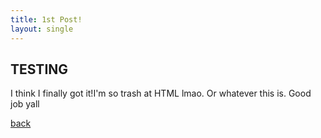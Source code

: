 ```yaml
---
title: 1st Post!
layout: single
---
```


## TESTING
I think I finally got it!I'm so trash at HTML lmao. Or whatever this is. Good job yall

[back](BlogPage.md)

<script src="https://utteranc.es/client.js"
        repo=" Joecontrair / Joecontrair.github.io "
        issue-term="pathname"
        label="Comment"
        theme="github-light"
        crossorigin="anonymous"
        async>
</script>
